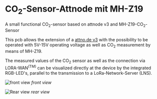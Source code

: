 # CO<sub>2</sub>-Sensor-Attnode mit MH-Z19
A small functional CO<sub>2</sub>-sensor based on attnode v3 and MH-Z19-CO<sub>2</sub>-Sensor

This pcb allows the extension of a [attno.de v3](https://attno.de) with the possibility to be operated with 5V-15V operating voltage as well as CO<sub>2</sub> measurement by means of MH-Z19.

The measured values of the CO<sub>2</sub> sensor as well as the connection via LORA-WAN<sup>(TM)</sup> can be visualized directly at the device by the integrated RGB-LED's, parallel to the transmission to a LoRa-Network-Server (LNS).

![front view](https://github.com/theArcher73/attnode_addon_mh-z19/blob/main/kicad-project/img/board_front.png) *front view*

![Rear view](https://github.com/theArcher73/attnode_addon_mh-z19/blob/main/kicad-project/img/board_rear.png) *rear view*
